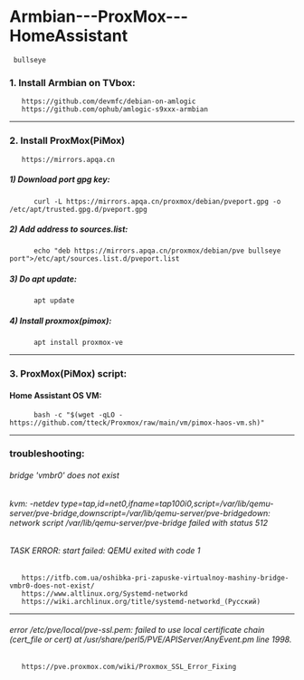 # Armbian---ProxMox---HomeAssistant
     bullseye



### 1. Install Armbian on TVbox:
       https://github.com/devmfc/debian-on-amlogic
       https://github.com/ophub/amlogic-s9xxx-armbian

** **

### 2. Install ProxMox(PiMox)
       https://mirrors.apqa.cn

#####  1) Download port gpg key:
          curl -L https://mirrors.apqa.cn/proxmox/debian/pveport.gpg -o /etc/apt/trusted.gpg.d/pveport.gpg

#####  2) Add address to sources.list:
          echo "deb https://mirrors.apqa.cn/proxmox/debian/pve bullseye port">/etc/apt/sources.list.d/pveport.list

#####  3) Do apt update:
          apt update

#####  4) Install proxmox(pimox):
          apt install proxmox-ve
** **

### 3. ProxMox(PiMox) script:
####   Home Assistant OS VM:
          bash -c "$(wget -qLO - https://github.com/tteck/Proxmox/raw/main/vm/pimox-haos-vm.sh)"

** **

### troubleshooting:

###### bridge 'vmbr0' does not exist
###### kvm: -netdev type=tap,id=net0,ifname=tap100i0,script=/var/lib/qemu-server/pve-bridge,downscript=/var/lib/qemu-server/pve-bridgedown: network script /var/lib/qemu-server/pve-bridge failed with status 512
###### TASK ERROR: start failed: QEMU exited with code 1
       https://itfb.com.ua/oshibka-pri-zapuske-virtualnoy-mashiny-bridge-vmbr0-does-not-exist/
       https://www.altlinux.org/Systemd-networkd
       https://wiki.archlinux.org/title/systemd-networkd_(Русский)
---
###### error /etc/pve/local/pve-ssl.pem: failed to use local certificate chain (cert_file or cert) at /usr/share/perl5/PVE/APIServer/AnyEvent.pm line 1998.

       https://pve.proxmox.com/wiki/Proxmox_SSL_Error_Fixing
